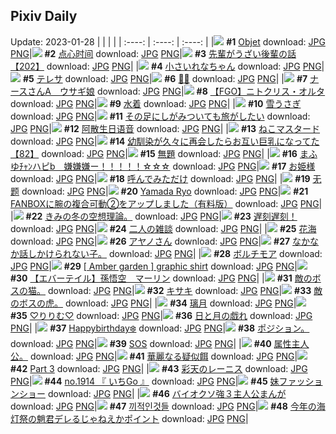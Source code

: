 ## Pixiv Daily
Update: 2023-01-28
|      |      |      |
| :----: | :----: | :----: |
|![](https://pixiv.microyu.workers.dev/c/240x480/img-master/img/2023/01/26/00/01/09/104811128_p0_master1200.jpg) **#1** [Objet](https://www.pixiv.net/artworks/104811128) download: [JPG](https://pixiv.microyu.workers.dev/img-original/img/2023/01/26/00/01/09/104811128_p0.jpg) [PNG](https://pixiv.microyu.workers.dev/img-original/img/2023/01/26/00/01/09/104811128_p0.png)|![](https://pixiv.microyu.workers.dev/c/240x480/img-master/img/2023/01/26/12/29/22/104821134_p0_master1200.jpg) **#2** [点心时间](https://www.pixiv.net/artworks/104821134) download: [JPG](https://pixiv.microyu.workers.dev/img-original/img/2023/01/26/12/29/22/104821134_p0.jpg) [PNG](https://pixiv.microyu.workers.dev/img-original/img/2023/01/26/12/29/22/104821134_p0.png)|![](https://pixiv.microyu.workers.dev/c/240x480/img-master/img/2023/01/27/19/00/15/104852501_p0_master1200.jpg) **#3** [先輩がうざい後輩の話【202】](https://www.pixiv.net/artworks/104852501) download: [JPG](https://pixiv.microyu.workers.dev/img-original/img/2023/01/27/19/00/15/104852501_p0.jpg) [PNG](https://pixiv.microyu.workers.dev/img-original/img/2023/01/27/19/00/15/104852501_p0.png)|
|![](https://pixiv.microyu.workers.dev/c/240x480/img-master/img/2023/01/27/00/00/27/104835809_p0_master1200.jpg) **#4** [小さいれなちゃん](https://www.pixiv.net/artworks/104835809) download: [JPG](https://pixiv.microyu.workers.dev/img-original/img/2023/01/27/00/00/27/104835809_p0.jpg) [PNG](https://pixiv.microyu.workers.dev/img-original/img/2023/01/27/00/00/27/104835809_p0.png)|![](https://pixiv.microyu.workers.dev/c/240x480/img-master/img/2023/01/27/00/00/35/104835833_p0_master1200.jpg) **#5** [テレサ](https://www.pixiv.net/artworks/104835833) download: [JPG](https://pixiv.microyu.workers.dev/img-original/img/2023/01/27/00/00/35/104835833_p0.jpg) [PNG](https://pixiv.microyu.workers.dev/img-original/img/2023/01/27/00/00/35/104835833_p0.png)|![](https://pixiv.microyu.workers.dev/c/240x480/img-master/img/2023/01/27/00/10/38/104836391_p0_master1200.jpg) **#6** [💜🖤](https://www.pixiv.net/artworks/104836391) download: [JPG](https://pixiv.microyu.workers.dev/img-original/img/2023/01/27/00/10/38/104836391_p0.jpg) [PNG](https://pixiv.microyu.workers.dev/img-original/img/2023/01/27/00/10/38/104836391_p0.png)|
|![](https://pixiv.microyu.workers.dev/c/240x480/img-master/img/2023/01/26/00/01/12/104811138_p0_master1200.jpg) **#7** [ナースさんA＿ウサギ娘](https://www.pixiv.net/artworks/104811138) download: [JPG](https://pixiv.microyu.workers.dev/img-original/img/2023/01/26/00/01/12/104811138_p0.jpg) [PNG](https://pixiv.microyu.workers.dev/img-original/img/2023/01/26/00/01/12/104811138_p0.png)|![](https://pixiv.microyu.workers.dev/c/240x480/img-master/img/2023/01/27/11/11/09/104844813_p0_master1200.jpg) **#8** [【FGO】ニトクリス・オルタ](https://www.pixiv.net/artworks/104844813) download: [JPG](https://pixiv.microyu.workers.dev/img-original/img/2023/01/27/11/11/09/104844813_p0.jpg) [PNG](https://pixiv.microyu.workers.dev/img-original/img/2023/01/27/11/11/09/104844813_p0.png)|![](https://pixiv.microyu.workers.dev/c/240x480/img-master/img/2023/01/26/00/34/22/104812246_p0_master1200.jpg) **#9** [水着](https://www.pixiv.net/artworks/104812246) download: [JPG](https://pixiv.microyu.workers.dev/img-original/img/2023/01/26/00/34/22/104812246_p0.jpg) [PNG](https://pixiv.microyu.workers.dev/img-original/img/2023/01/26/00/34/22/104812246_p0.png)|
|![](https://pixiv.microyu.workers.dev/c/240x480/img-master/img/2023/01/27/20/30/01/104855020_p0_master1200.jpg) **#10** [雪うさぎ](https://www.pixiv.net/artworks/104855020) download: [JPG](https://pixiv.microyu.workers.dev/img-original/img/2023/01/27/20/30/01/104855020_p0.jpg) [PNG](https://pixiv.microyu.workers.dev/img-original/img/2023/01/27/20/30/01/104855020_p0.png)|![](https://pixiv.microyu.workers.dev/c/240x480/img-master/img/2023/01/27/07/30/01/104842456_p0_master1200.jpg) **#11** [その足にしがみついても旅がしたい](https://www.pixiv.net/artworks/104842456) download: [JPG](https://pixiv.microyu.workers.dev/img-original/img/2023/01/27/07/30/01/104842456_p0.jpg) [PNG](https://pixiv.microyu.workers.dev/img-original/img/2023/01/27/07/30/01/104842456_p0.png)|![](https://pixiv.microyu.workers.dev/c/240x480/img-master/img/2023/01/26/00/59/43/104812842_p0_master1200.jpg) **#12** [阿散生日语音](https://www.pixiv.net/artworks/104812842) download: [JPG](https://pixiv.microyu.workers.dev/img-original/img/2023/01/26/00/59/43/104812842_p0.jpg) [PNG](https://pixiv.microyu.workers.dev/img-original/img/2023/01/26/00/59/43/104812842_p0.png)|
|![](https://pixiv.microyu.workers.dev/c/240x480/img-master/img/2023/01/26/20/30/05/104829420_p0_master1200.jpg) **#13** [ねこマスタード](https://www.pixiv.net/artworks/104829420) download: [JPG](https://pixiv.microyu.workers.dev/img-original/img/2023/01/26/20/30/05/104829420_p0.jpg) [PNG](https://pixiv.microyu.workers.dev/img-original/img/2023/01/26/20/30/05/104829420_p0.png)|![](https://pixiv.microyu.workers.dev/c/240x480/img-master/img/2023/01/26/00/02/12/104811209_p0_master1200.jpg) **#14** [幼馴染が久々に再会したらお互い巨乳になってた【82】](https://www.pixiv.net/artworks/104811209) download: [JPG](https://pixiv.microyu.workers.dev/img-original/img/2023/01/26/00/02/12/104811209_p0.jpg) [PNG](https://pixiv.microyu.workers.dev/img-original/img/2023/01/26/00/02/12/104811209_p0.png)|![](https://pixiv.microyu.workers.dev/c/240x480/img-master/img/2023/01/27/17/56/23/104841452_p0_master1200.jpg) **#15** [無題](https://www.pixiv.net/artworks/104841452) download: [JPG](https://pixiv.microyu.workers.dev/img-original/img/2023/01/27/17/56/23/104841452_p0.jpg) [PNG](https://pixiv.microyu.workers.dev/img-original/img/2023/01/27/17/56/23/104841452_p0.png)|
|![](https://pixiv.microyu.workers.dev/c/240x480/img-master/img/2023/01/27/00/00/05/104835705_p0_master1200.jpg) **#16** [まふゆﾁｬﾝハピb　嫌嫌嫌ー！！！！！☆☆☆](https://www.pixiv.net/artworks/104835705) download: [JPG](https://pixiv.microyu.workers.dev/img-original/img/2023/01/27/00/00/05/104835705_p0.jpg) [PNG](https://pixiv.microyu.workers.dev/img-original/img/2023/01/27/00/00/05/104835705_p0.png)|![](https://pixiv.microyu.workers.dev/c/240x480/img-master/img/2023/01/26/09/06/36/104818699_p0_master1200.jpg) **#17** [お姫様](https://www.pixiv.net/artworks/104818699) download: [JPG](https://pixiv.microyu.workers.dev/img-original/img/2023/01/26/09/06/36/104818699_p0.jpg) [PNG](https://pixiv.microyu.workers.dev/img-original/img/2023/01/26/09/06/36/104818699_p0.png)|![](https://pixiv.microyu.workers.dev/c/240x480/img-master/img/2023/01/26/22/49/18/104833508_p0_master1200.jpg) **#18** [呼んでみただけ](https://www.pixiv.net/artworks/104833508) download: [JPG](https://pixiv.microyu.workers.dev/img-original/img/2023/01/26/22/49/18/104833508_p0.jpg) [PNG](https://pixiv.microyu.workers.dev/img-original/img/2023/01/26/22/49/18/104833508_p0.png)|
|![](https://pixiv.microyu.workers.dev/c/240x480/img-master/img/2023/01/26/12/40/33/104821312_p0_master1200.jpg) **#19** [无题](https://www.pixiv.net/artworks/104821312) download: [JPG](https://pixiv.microyu.workers.dev/img-original/img/2023/01/26/12/40/33/104821312_p0.jpg) [PNG](https://pixiv.microyu.workers.dev/img-original/img/2023/01/26/12/40/33/104821312_p0.png)|![](https://pixiv.microyu.workers.dev/c/240x480/img-master/img/2023/01/26/00/26/39/104811992_p0_master1200.jpg) **#20** [Yamada Ryo](https://www.pixiv.net/artworks/104811992) download: [JPG](https://pixiv.microyu.workers.dev/img-original/img/2023/01/26/00/26/39/104811992_p0.jpg) [PNG](https://pixiv.microyu.workers.dev/img-original/img/2023/01/26/00/26/39/104811992_p0.png)|![](https://pixiv.microyu.workers.dev/c/240x480/img-master/img/2023/01/26/07/00/03/104817344_p0_master1200.jpg) **#21** [FANBOXに腕の複合可動②をアップしました（有料版）](https://www.pixiv.net/artworks/104817344) download: [JPG](https://pixiv.microyu.workers.dev/img-original/img/2023/01/26/07/00/03/104817344_p0.jpg) [PNG](https://pixiv.microyu.workers.dev/img-original/img/2023/01/26/07/00/03/104817344_p0.png)|
|![](https://pixiv.microyu.workers.dev/c/240x480/img-master/img/2023/01/26/19/12/00/104827541_p0_master1200.jpg) **#22** [きみの冬の空想理論。](https://www.pixiv.net/artworks/104827541) download: [JPG](https://pixiv.microyu.workers.dev/img-original/img/2023/01/26/19/12/00/104827541_p0.jpg) [PNG](https://pixiv.microyu.workers.dev/img-original/img/2023/01/26/19/12/00/104827541_p0.png)|![](https://pixiv.microyu.workers.dev/c/240x480/img-master/img/2023/01/26/00/00/33/104811039_p0_master1200.jpg) **#23** [遅刻遅刻！](https://www.pixiv.net/artworks/104811039) download: [JPG](https://pixiv.microyu.workers.dev/img-original/img/2023/01/26/00/00/33/104811039_p0.jpg) [PNG](https://pixiv.microyu.workers.dev/img-original/img/2023/01/26/00/00/33/104811039_p0.png)|![](https://pixiv.microyu.workers.dev/c/240x480/img-master/img/2023/01/26/00/05/37/104811335_p0_master1200.jpg) **#24** [二人の雑談](https://www.pixiv.net/artworks/104811335) download: [JPG](https://pixiv.microyu.workers.dev/img-original/img/2023/01/26/00/05/37/104811335_p0.jpg) [PNG](https://pixiv.microyu.workers.dev/img-original/img/2023/01/26/00/05/37/104811335_p0.png)|
|![](https://pixiv.microyu.workers.dev/c/240x480/img-master/img/2023/01/26/20/52/58/104829994_p0_master1200.jpg) **#25** [花海](https://www.pixiv.net/artworks/104829994) download: [JPG](https://pixiv.microyu.workers.dev/img-original/img/2023/01/26/20/52/58/104829994_p0.jpg) [PNG](https://pixiv.microyu.workers.dev/img-original/img/2023/01/26/20/52/58/104829994_p0.png)|![](https://pixiv.microyu.workers.dev/c/240x480/img-master/img/2023/01/26/05/53/06/104811037_p0_master1200.jpg) **#26** [アヤノさん](https://www.pixiv.net/artworks/104811037) download: [JPG](https://pixiv.microyu.workers.dev/img-original/img/2023/01/26/05/53/06/104811037_p0.jpg) [PNG](https://pixiv.microyu.workers.dev/img-original/img/2023/01/26/05/53/06/104811037_p0.png)|![](https://pixiv.microyu.workers.dev/c/240x480/img-master/img/2023/01/27/16/16/01/104849034_p0_master1200.jpg) **#27** [なかなか話しかけられない子。](https://www.pixiv.net/artworks/104849034) download: [JPG](https://pixiv.microyu.workers.dev/img-original/img/2023/01/27/16/16/01/104849034_p0.jpg) [PNG](https://pixiv.microyu.workers.dev/img-original/img/2023/01/27/16/16/01/104849034_p0.png)|
|![](https://pixiv.microyu.workers.dev/c/240x480/img-master/img/2023/01/27/00/37/34/104837248_p0_master1200.jpg) **#28** [ボルチモア](https://www.pixiv.net/artworks/104837248) download: [JPG](https://pixiv.microyu.workers.dev/img-original/img/2023/01/27/00/37/34/104837248_p0.jpg) [PNG](https://pixiv.microyu.workers.dev/img-original/img/2023/01/27/00/37/34/104837248_p0.png)|![](https://pixiv.microyu.workers.dev/c/240x480/img-master/img/2023/01/26/00/39/36/104812400_p0_master1200.jpg) **#29** [[ Amber garden ] graphic shirt](https://www.pixiv.net/artworks/104812400) download: [JPG](https://pixiv.microyu.workers.dev/img-original/img/2023/01/26/00/39/36/104812400_p0.jpg) [PNG](https://pixiv.microyu.workers.dev/img-original/img/2023/01/26/00/39/36/104812400_p0.png)|![](https://pixiv.microyu.workers.dev/c/240x480/img-master/img/2023/01/27/00/02/34/104836061_p0_master1200.jpg) **#30** [【エバーテイル】孫悟空＿マーリン](https://www.pixiv.net/artworks/104836061) download: [JPG](https://pixiv.microyu.workers.dev/img-original/img/2023/01/27/00/02/34/104836061_p0.jpg) [PNG](https://pixiv.microyu.workers.dev/img-original/img/2023/01/27/00/02/34/104836061_p0.png)|
|![](https://pixiv.microyu.workers.dev/c/240x480/img-master/img/2023/01/26/13/36/52/104822030_p0_master1200.jpg) **#31** [敵のボスの猫。](https://www.pixiv.net/artworks/104822030) download: [JPG](https://pixiv.microyu.workers.dev/img-original/img/2023/01/26/13/36/52/104822030_p0.jpg) [PNG](https://pixiv.microyu.workers.dev/img-original/img/2023/01/26/13/36/52/104822030_p0.png)|![](https://pixiv.microyu.workers.dev/c/240x480/img-master/img/2023/01/26/19/24/34/104827808_p0_master1200.jpg) **#32** [キサキ](https://www.pixiv.net/artworks/104827808) download: [JPG](https://pixiv.microyu.workers.dev/img-original/img/2023/01/26/19/24/34/104827808_p0.jpg) [PNG](https://pixiv.microyu.workers.dev/img-original/img/2023/01/26/19/24/34/104827808_p0.png)|![](https://pixiv.microyu.workers.dev/c/240x480/img-master/img/2023/01/27/16/01/31/104848810_p0_master1200.jpg) **#33** [敵のボスの虎。](https://www.pixiv.net/artworks/104848810) download: [JPG](https://pixiv.microyu.workers.dev/img-original/img/2023/01/27/16/01/31/104848810_p0.jpg) [PNG](https://pixiv.microyu.workers.dev/img-original/img/2023/01/27/16/01/31/104848810_p0.png)|
|![](https://pixiv.microyu.workers.dev/c/240x480/img-master/img/2023/01/26/19/13/39/104827575_p0_master1200.jpg) **#34** [璃月](https://www.pixiv.net/artworks/104827575) download: [JPG](https://pixiv.microyu.workers.dev/img-original/img/2023/01/26/19/13/39/104827575_p0.jpg) [PNG](https://pixiv.microyu.workers.dev/img-original/img/2023/01/26/19/13/39/104827575_p0.png)|![](https://pixiv.microyu.workers.dev/c/240x480/img-master/img/2023/01/26/20/59/02/104830156_p0_master1200.jpg) **#35** [♡りりむ♡](https://www.pixiv.net/artworks/104830156) download: [JPG](https://pixiv.microyu.workers.dev/img-original/img/2023/01/26/20/59/02/104830156_p0.jpg) [PNG](https://pixiv.microyu.workers.dev/img-original/img/2023/01/26/20/59/02/104830156_p0.png)|![](https://pixiv.microyu.workers.dev/c/240x480/img-master/img/2023/01/27/00/14/44/104836539_p0_master1200.jpg) **#36** [日と月の戯れ](https://www.pixiv.net/artworks/104836539) download: [JPG](https://pixiv.microyu.workers.dev/img-original/img/2023/01/27/00/14/44/104836539_p0.jpg) [PNG](https://pixiv.microyu.workers.dev/img-original/img/2023/01/27/00/14/44/104836539_p0.png)|
|![](https://pixiv.microyu.workers.dev/c/240x480/img-master/img/2023/01/27/00/19/02/104836670_p0_master1200.jpg) **#37** [Happybirthday❄️](https://www.pixiv.net/artworks/104836670) download: [JPG](https://pixiv.microyu.workers.dev/img-original/img/2023/01/27/00/19/02/104836670_p0.jpg) [PNG](https://pixiv.microyu.workers.dev/img-original/img/2023/01/27/00/19/02/104836670_p0.png)|![](https://pixiv.microyu.workers.dev/c/240x480/img-master/img/2023/01/26/17/16/33/104825135_p0_master1200.jpg) **#38** [ポジション。](https://www.pixiv.net/artworks/104825135) download: [JPG](https://pixiv.microyu.workers.dev/img-original/img/2023/01/26/17/16/33/104825135_p0.jpg) [PNG](https://pixiv.microyu.workers.dev/img-original/img/2023/01/26/17/16/33/104825135_p0.png)|![](https://pixiv.microyu.workers.dev/c/240x480/img-master/img/2023/01/26/17/27/44/104825339_p0_master1200.jpg) **#39** [SOS](https://www.pixiv.net/artworks/104825339) download: [JPG](https://pixiv.microyu.workers.dev/img-original/img/2023/01/26/17/27/44/104825339_p0.jpg) [PNG](https://pixiv.microyu.workers.dev/img-original/img/2023/01/26/17/27/44/104825339_p0.png)|
|![](https://pixiv.microyu.workers.dev/c/240x480/img-master/img/2023/01/27/06/19/25/104841674_p0_master1200.jpg) **#40** [属性主人公。](https://www.pixiv.net/artworks/104841674) download: [JPG](https://pixiv.microyu.workers.dev/img-original/img/2023/01/27/06/19/25/104841674_p0.jpg) [PNG](https://pixiv.microyu.workers.dev/img-original/img/2023/01/27/06/19/25/104841674_p0.png)|![](https://pixiv.microyu.workers.dev/c/240x480/img-master/img/2023/01/27/07/17/21/104842331_p0_master1200.jpg) **#41** [華麗なる疑似餌](https://www.pixiv.net/artworks/104842331) download: [JPG](https://pixiv.microyu.workers.dev/img-original/img/2023/01/27/07/17/21/104842331_p0.jpg) [PNG](https://pixiv.microyu.workers.dev/img-original/img/2023/01/27/07/17/21/104842331_p0.png)|![](https://pixiv.microyu.workers.dev/c/240x480/img-master/img/2023/01/27/02/02/37/104839093_p0_master1200.jpg) **#42** [Part 3](https://www.pixiv.net/artworks/104839093) download: [JPG](https://pixiv.microyu.workers.dev/img-original/img/2023/01/27/02/02/37/104839093_p0.jpg) [PNG](https://pixiv.microyu.workers.dev/img-original/img/2023/01/27/02/02/37/104839093_p0.png)|
|![](https://pixiv.microyu.workers.dev/c/240x480/img-master/img/2023/01/27/00/00/27/104835805_p0_master1200.jpg) **#43** [彩天のレーニス](https://www.pixiv.net/artworks/104835805) download: [JPG](https://pixiv.microyu.workers.dev/img-original/img/2023/01/27/00/00/27/104835805_p0.jpg) [PNG](https://pixiv.microyu.workers.dev/img-original/img/2023/01/27/00/00/27/104835805_p0.png)|![](https://pixiv.microyu.workers.dev/c/240x480/img-master/img/2023/01/27/12/47/11/104846140_p0_master1200.jpg) **#44** [no.1914 『 いちGo 』](https://www.pixiv.net/artworks/104846140) download: [JPG](https://pixiv.microyu.workers.dev/img-original/img/2023/01/27/12/47/11/104846140_p0.jpg) [PNG](https://pixiv.microyu.workers.dev/img-original/img/2023/01/27/12/47/11/104846140_p0.png)|![](https://pixiv.microyu.workers.dev/c/240x480/img-master/img/2023/01/27/15/13/45/104848076_p0_master1200.jpg) **#45** [妹ファッションショー](https://www.pixiv.net/artworks/104848076) download: [JPG](https://pixiv.microyu.workers.dev/img-original/img/2023/01/27/15/13/45/104848076_p0.jpg) [PNG](https://pixiv.microyu.workers.dev/img-original/img/2023/01/27/15/13/45/104848076_p0.png)|
|![](https://pixiv.microyu.workers.dev/c/240x480/img-master/img/2023/01/26/21/43/15/104831499_p0_master1200.jpg) **#46** [バイオクソ強３主人公まんが](https://www.pixiv.net/artworks/104831499) download: [JPG](https://pixiv.microyu.workers.dev/img-original/img/2023/01/26/21/43/15/104831499_p0.jpg) [PNG](https://pixiv.microyu.workers.dev/img-original/img/2023/01/26/21/43/15/104831499_p0.png)|![](https://pixiv.microyu.workers.dev/c/240x480/img-master/img/2023/01/26/00/05/31/104811333_p0_master1200.jpg) **#47** [끼적인것들](https://www.pixiv.net/artworks/104811333) download: [JPG](https://pixiv.microyu.workers.dev/img-original/img/2023/01/26/00/05/31/104811333_p0.jpg) [PNG](https://pixiv.microyu.workers.dev/img-original/img/2023/01/26/00/05/31/104811333_p0.png)|![](https://pixiv.microyu.workers.dev/c/240x480/img-master/img/2023/01/26/18/01/03/104826014_p0_master1200.jpg) **#48** [今年の海灯祭の魈君デレるじゃねえかポイント](https://www.pixiv.net/artworks/104826014) download: [JPG](https://pixiv.microyu.workers.dev/img-original/img/2023/01/26/18/01/03/104826014_p0.jpg) [PNG](https://pixiv.microyu.workers.dev/img-original/img/2023/01/26/18/01/03/104826014_p0.png)|
